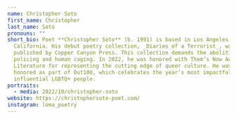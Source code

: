 ```yaml
---
name: Christopher Soto
first_name: Christopher
last_name: Soto
pronouns: ""
short_bio: Poet **Christopher Soto** (b. 1991) is based in Los Angeles,
  California. His debut poetry collection, _Diaries of a Terrorist_, was
  published by Copper Canyon Press. This collection demands the abolition of
  policing and human caging. In 2022, he was honored with Them’s Now Award in
  Literature for representing the cutting edge of queer culture. He was also
  honored as part of Out100, which celebrates the year’s most impactful and
  influential LGBTQ+ people.
portraits:
  - media: 2022/10/christopher-soto
website: https://christophersoto-poet.com/
instagram: loma_poetry
---
```

